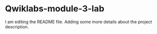 # Qwiklabs-module-3-lab

I am editing the README file. Adding some more details about the project description.
